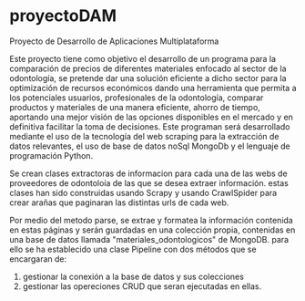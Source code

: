 # proyectoDAM
Proyecto de Desarrollo de Aplicaciones Multiplataforma 

 Este proyecto tiene como objetivo el desarrollo de un programa para la comparación de precios de diferentes materiales enfocado al sector de la odontología, se pretende dar una solución eficiente a dicho sector para la optimización de recursos económicos dando una herramienta que permita a los potenciales usuarios, profesionales de la odontología, comparar productos y materiales de una manera eficiente, ahorro de tiempo, aportando una mejor visión de las opciones disponibles en el mercado y en definitiva facilitar la toma de decisiones. 
 Este programan será desarrollado mediante el uso de la tecnología del web scraping para la extracción de datos relevantes, el uso de base de datos noSql MongoDb y el lenguaje de programación Python. 
 
 Se crean clases extractoras de informacion para cada una de las webs de proveedores de odontoloía de las que se desea extraer 
 información. estas clases han sido construidas usando Scrapy y usando CrawlSpider para crear arañas que paginaran las distintas urls de cada
 web.
 
Por medio del metodo parse, se extrae y formatea la información contenida en estas páginas y serán guardadas en una colección propia, contenidas en una base de datos llamada "materiales_odontologicos" de MongoDB. para ello se ha establecido una clase Pipeline con dos métodos que se encargaran de: 

1. gestionar la conexión a la base de datos y sus colecciones
2. gestionar las opereciones CRUD que seran ejecutadas en ellas.